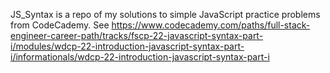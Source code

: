 JS_Syntax is a repo of my solutions to simple JavaScript practice problems from CodeCademy. See https://www.codecademy.com/paths/full-stack-engineer-career-path/tracks/fscp-22-javascript-syntax-part-i/modules/wdcp-22-introduction-javascript-syntax-part-i/informationals/wdcp-22-introduction-javascript-syntax-part-i
